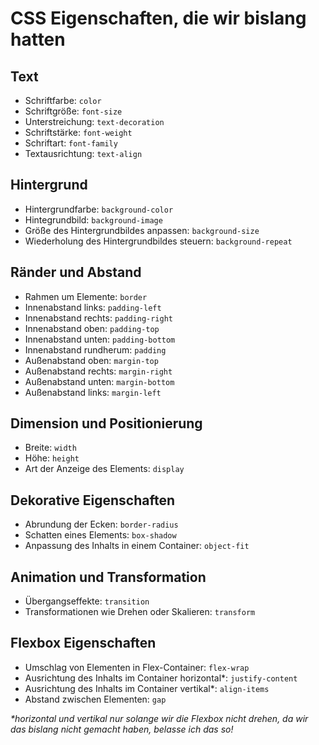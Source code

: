 # CSS Eigenschaften, die wir bislang hatten

## Text
- Schriftfarbe: `color`
- Schriftgröße: `font-size`
- Unterstreichung: `text-decoration`
- Schriftstärke: `font-weight`
- Schriftart: `font-family`
- Textausrichtung: `text-align`

## Hintergrund
- Hintergrundfarbe: `background-color`
- Hintegrundbild: `background-image`
- Größe des Hintergrundbildes anpassen: `background-size`
- Wiederholung des Hintergrundbildes steuern: `background-repeat`

## Ränder und Abstand
- Rahmen um Elemente: `border`
- Innenabstand links: `padding-left`
- Innenabstand rechts: `padding-right`
- Innenabstand oben: `padding-top`
- Innenabstand unten: `padding-bottom`
- Innenabstand rundherum: `padding`
- Außenabstand oben: `margin-top`
- Außenabstand rechts: `margin-right`
- Außenabstand unten: `margin-bottom`
- Außenabstand links: `margin-left`

## Dimension und Positionierung
- Breite: `width`
- Höhe: `height`
- Art der Anzeige des Elements: `display`

## Dekorative Eigenschaften
- Abrundung der Ecken: `border-radius`
- Schatten eines Elements: `box-shadow`
- Anpassung des Inhalts in einem Container: `object-fit`

## Animation und Transformation
- Übergangseffekte: `transition`
- Transformationen wie Drehen oder Skalieren: `transform`

## Flexbox Eigenschaften
- Umschlag von Elementen in Flex-Container: `flex-wrap`
- Ausrichtung des Inhalts im Container horizontal*: `justify-content`
- Ausrichtung des Inhalts im Container vertikal*: `align-items`
- Abstand zwischen Elementen: `gap`

 *\*horizontal und vertikal nur solange wir die Flexbox nicht drehen, da wir das bislang nicht gemacht haben, belasse ich das so!*
